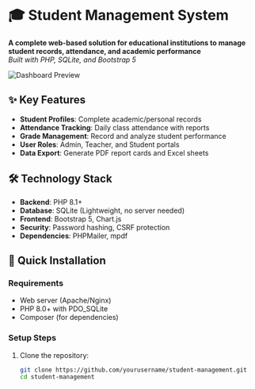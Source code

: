 # 🎓 Student Management System

**A complete web-based solution for educational institutions to manage student records, attendance, and academic performance**  
*Built with PHP, SQLite, and Bootstrap 5*

![Dashboard Preview](screenshots/dashboard.png)

## ✨ Key Features
- **Student Profiles**: Complete academic/personal records
- **Attendance Tracking**: Daily class attendance with reports
- **Grade Management**: Record and analyze student performance
- **User Roles**: Admin, Teacher, and Student portals
- **Data Export**: Generate PDF report cards and Excel sheets

## 🛠️ Technology Stack
- **Backend**: PHP 8.1+
- **Database**: SQLite (Lightweight, no server needed)
- **Frontend**: Bootstrap 5, Chart.js
- **Security**: Password hashing, CSRF protection
- **Dependencies**: PHPMailer, mpdf

## 🚀 Quick Installation

### Requirements
- Web server (Apache/Nginx)
- PHP 8.0+ with PDO_SQLite
- Composer (for dependencies)

### Setup Steps
1. Clone the repository:
   ```bash
   git clone https://github.com/yourusername/student-management.git
   cd student-management
